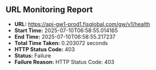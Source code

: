 ## URL Monitoring Report

- **URL:** https://api-gw1-prod1.fisglobal.com/gw/v1/health
- **Start Time:** 2025-07-10T06:58:55.014165
- **End Time:** 2025-07-10T06:58:55.217237
- **Total Time Taken:** 0.203072 seconds
- **HTTP Status Code:** 403
- **Status:** Failure
- **Failure Reason:** HTTP Status Code: 403
